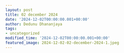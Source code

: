```yaml
---
layout: post
title: 02 december 2024
date: '2024-12-02T00:00:00.001+00:00'
author: Dedunu Dhananjaya
tags:
- uncategorized
modified_time: '2024-12-02T00:00:00.001+00:00'
featured_image: 2024-12-02-02-december-2024-1.jpeg
---
```


